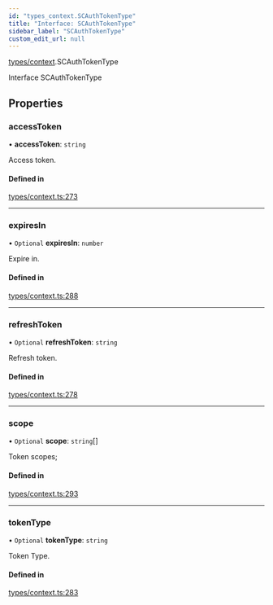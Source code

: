 ```yaml
---
id: "types_context.SCAuthTokenType"
title: "Interface: SCAuthTokenType"
sidebar_label: "SCAuthTokenType"
custom_edit_url: null
---
```


[types/context](../modules/types_context).SCAuthTokenType

Interface SCAuthTokenType

## Properties

### accessToken

• **accessToken**: `string`

Access token.

#### Defined in

[types/context.ts:273](https://github.com/selfcommunity/community-ui/blob/487fa8c/packages/sc-core/src/types/context.ts#L273)

___

### expiresIn

• `Optional` **expiresIn**: `number`

Expire in.

#### Defined in

[types/context.ts:288](https://github.com/selfcommunity/community-ui/blob/487fa8c/packages/sc-core/src/types/context.ts#L288)

___

### refreshToken

• `Optional` **refreshToken**: `string`

Refresh token.

#### Defined in

[types/context.ts:278](https://github.com/selfcommunity/community-ui/blob/487fa8c/packages/sc-core/src/types/context.ts#L278)

___

### scope

• `Optional` **scope**: `string`[]

Token scopes;

#### Defined in

[types/context.ts:293](https://github.com/selfcommunity/community-ui/blob/487fa8c/packages/sc-core/src/types/context.ts#L293)

___

### tokenType

• `Optional` **tokenType**: `string`

Token Type.

#### Defined in

[types/context.ts:283](https://github.com/selfcommunity/community-ui/blob/487fa8c/packages/sc-core/src/types/context.ts#L283)
